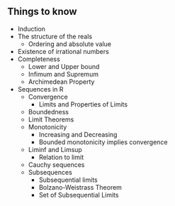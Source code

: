 ## Things to know
- Induction
- The structure of the reals
    - Ordering and absolute value
- Existence of irrational numbers
- Completeness
    - Lower and Upper bound
    - Infimum and Supremum
    - Archimedean Property
- Sequences in R
    - Convergence
        - Limits and Properties of Limits
    - Boundedness
    - Limit Theorems
    - Monotonicity
        - Increasing and Decreasing
        - Bounded monotonicity implies convergence
    - Liminf and Limsup
        - Relation to limit
    - Cauchy sequences
    - Subsequences
        - Subsequential limits
        - Bolzano-Weistrass Theorem
        - Set of Subsequential Limits
